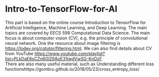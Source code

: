 # Intro-to-TensorFlow-for-AI

This part is based on the online course Introduction to TensorFlow for Artificial Intelligence, Machine Learning, and Deep Learning. The main topics are covered by EECS 598 Computational Data Science. The main focus is about computer vision (CV), e.g. the principle of convolutional neural network. One the resource about image filtering is https://lodev.org/cgtutor/filtering.html. We can also find details about CV from YouTube https://www.youtube.com/playlist?list=PLkDaE6sCZn6Gl29AoE31iwdVwSG-KnDzF.   
There are also many useful material, such as Understanding different loss functionshttps://gombru.github.io/2018/05/23/cross_entropy_loss/
